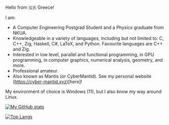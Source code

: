 Hello from 🇬🇷 Greece!

I am:
- A Computer Engineering Postgrad Student and a Physics graduate from NKUA.
- Knowledgeable in a variety of languages, including but not limited to: C, C++, Zig, Haskell, C#, LaTeX, and Python. Favourite languages are C++ and Zig.
- Interested in low level, parallel and functional programming, in GPU programming, in computer graphics, numerical analysis, geometry, and more.
- Professional amateur.
- Also known as Mantis (or CyberMantid). See my personal website (https://cyber-mantid.xyz)[here]!

My environment of choice is Windows (11), but I also know my way around Linux.

[![My GitHub stats](https://github-readme-stats.vercel.app/api?username=xmamalou&show_icons=true&theme=transparent)](https://github.com/anuraghazra/github-readme-stats)

[![Top Langs](https://github-readme-stats.vercel.app/api/top-langs/?username=xmamalou&layout=donut&hide=jupyter-notebook&exclude_repo=astrolab-team-exercise)](https://github.com/anuraghazra/github-readme-stats)
<!---
xmamalou/xmamalou is a ✨ special ✨ repository because its `README.md` (this file) appears on your GitHub profile.
You can click the Preview link to take a look at your changes.
--->
